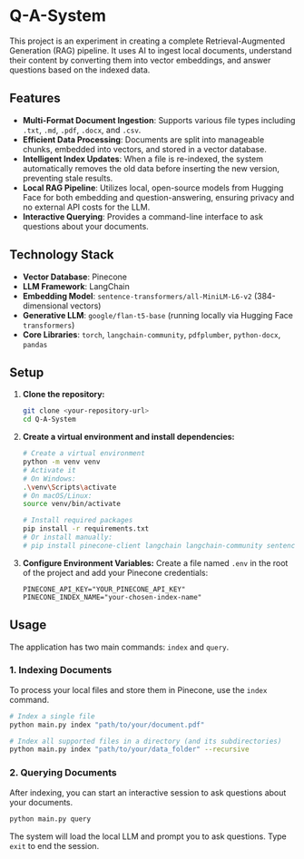 # Q-A-System
This project is an experiment in creating a complete Retrieval-Augmented Generation (RAG) pipeline. It uses AI to ingest local documents, understand their content by converting them into vector embeddings, and answer questions based on the indexed data.

## Features
- **Multi-Format Document Ingestion**: Supports various file types including `.txt`, `.md`, `.pdf`, `.docx`, and `.csv`.
- **Efficient Data Processing**: Documents are split into manageable chunks, embedded into vectors, and stored in a vector database.
- **Intelligent Index Updates**: When a file is re-indexed, the system automatically removes the old data before inserting the new version, preventing stale results.
- **Local RAG Pipeline**: Utilizes local, open-source models from Hugging Face for both embedding and question-answering, ensuring privacy and no external API costs for the LLM.
- **Interactive Querying**: Provides a command-line interface to ask questions about your documents.

## Technology Stack
- **Vector Database**: Pinecone
- **LLM Framework**: LangChain
- **Embedding Model**: `sentence-transformers/all-MiniLM-L6-v2` (384-dimensional vectors)
- **Generative LLM**: `google/flan-t5-base` (running locally via Hugging Face `transformers`)
- **Core Libraries**: `torch`, `langchain-community`, `pdfplumber`, `python-docx`, `pandas`

## Setup

1.  **Clone the repository:**
    ```bash
    git clone <your-repository-url>
    cd Q-A-System
    ```

2.  **Create a virtual environment and install dependencies:**
    ```bash
    # Create a virtual environment
    python -m venv venv
    # Activate it
    # On Windows:
    .\venv\Scripts\activate
    # On macOS/Linux:
    source venv/bin/activate

    # Install required packages
    pip install -r requirements.txt 
    # Or install manually:
    # pip install pinecone-client langchain langchain-community sentence-transformers transformers torch accelerate python-dotenv pdfplumber python-docx pandas
    ```

3.  **Configure Environment Variables:**
    Create a file named `.env` in the root of the project and add your Pinecone credentials:
    ```
    PINECONE_API_KEY="YOUR_PINECONE_API_KEY"
    PINECONE_INDEX_NAME="your-chosen-index-name"
    ```

## Usage

The application has two main commands: `index` and `query`.

### 1. Indexing Documents
To process your local files and store them in Pinecone, use the `index` command.

```bash
# Index a single file
python main.py index "path/to/your/document.pdf"

# Index all supported files in a directory (and its subdirectories)
python main.py index "path/to/your/data_folder" --recursive
```

### 2. Querying Documents
After indexing, you can start an interactive session to ask questions about your documents.

```bash
python main.py query
```

The system will load the local LLM and prompt you to ask questions. Type `exit` to end the session.
